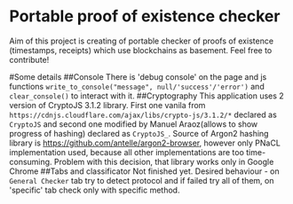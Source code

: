 # Portable proof of existence checker
Aim of this project is creating of portable checker of proofs of existence (timestamps, receipts) which use blockchains as basement. Feel free to contribute!

#Some details
##Console
There is 'debug console' on the page and js functions `write_to_console("message", null/'success'/'error')` and `clear_console()` to interact with it.
##Cryptography
This application uses 2 version of CryptoJS 3.1.2 library. First one vanila from `https://cdnjs.cloudflare.com/ajax/libs/crypto-js/3.1.2/*` declared as `CryptoJS` and second one modified by Manuel Araoz(allows to show progress of hashing) declared as `CryptoJS_`.
Source of Argon2 hashing library is https://github.com/antelle/argon2-browser, however only PNaCL implementation used, because all other implementations are too time-consuming. Problem with this decision, that library works only in Google Chrome
##Tabs and classificator
Not finished yet. Desired behaviour - on `General Checker` tab try to detect protocol and if failed try all of them, on 'specific' tab check only with specific method.
